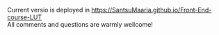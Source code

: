 Current versio is deployed in https://SantsuMaaria.github.io/Front-End-course-LUT <br>
All comments and questions are warmly wellcome!
